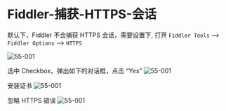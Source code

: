 # Fiddler-捕获-HTTPS-会话

默认下，Fiddler 不会捕获 HTTPS 会话，需要设置下, 打开 `Fiddler Tools` --> `Fiddler Options` --> `HTTPS`

![55-001](55-001.png)

选中 Checkbox，弹出如下的对话框，点击 “Yes”
![55-001](55-002.png)


安装证书
![55-001](55-003.png)

忽略 HTTPS 错误
![55-001](55-004.png)
